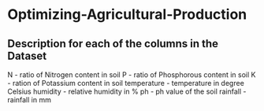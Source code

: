 # Optimizing-Agricultural-Production

## Description for each of the columns in the Dataset

N - ratio of Nitrogen content in soil
P - ratio of Phosphorous content in soil
K - ration of Potassium content in soil
temperature - temperature in degree Celsius
humidity - relative humidity in %
ph - ph value of the soil
rainfall - rainfall in mm
